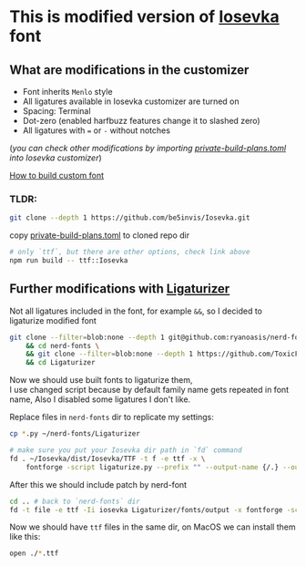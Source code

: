 # This is modified version of [Iosevka](https://typeof.net/Iosevka/) font

## What are modifications in the customizer

- Font inherits `Menlo` style
- All ligatures available in Iosevka customizer are turned on
- Spacing: Terminal
- Dot-zero (enabled harfbuzz features change it to slashed zero)
- All ligatures with `=` or `-` without notches

(_you can check other modifications by importing [private-build-plans.toml](./private-build-plans.toml) into Iosevka customizer_)

[How to build custom font](https://github.com/be5invis/Iosevka/blob/main/doc/custom-build.md)

### **TLDR:**

```bash
git clone --depth 1 https://github.com/be5invis/Iosevka.git
```

copy [private-build-plans.toml](./private-build-plans.toml) to cloned repo dir

```bash
# only `ttf`, but there are other options, check link above
npm run build -- ttf::Iosevka
```

## Further modifications with [Ligaturizer](https://github.com/ToxicFrog/Ligaturizer)

Not all ligatures included in the font, for example `&&`, so I decided to ligaturize modified font

```bash
git clone --filter=blob:none --depth 1 git@github.com:ryanoasis/nerd-fonts \
    && cd nerd-fonts \
    && git clone --filter=blob:none --depth 1 https://github.com/ToxicFrog/Ligaturizer.git \
    && cd Ligaturizer
```

Now we should use built fonts to ligaturize them,  
I use changed script because by default family name gets repeated in font name,
Also I disabled some ligatures I don't like.

Replace files in `nerd-fonts` dir to replicate my settings:

```bash
cp *.py ~/nerd-fonts/Ligaturizer
```

```bash
# make sure you put your Iosevka dir path in `fd` command
fd . ~/Iosevka/dist/Iosevka/TTF -t f -e ttf -x \
    fontforge -script ligaturize.py --prefix "" --output-name {/.} --output-dir ./fonts/output {}
```

After this we should include patch by nerd-font

```bash
cd .. # back to `nerd-fonts` dir
fd -t file -e ttf -Ii iosevka Ligaturizer/fonts/output -x fontforge -script font-patcher -sc
```

Now we should have `ttf` files in the same dir, on MacOS we can install them like this:

```bash
open ./*.ttf
```
